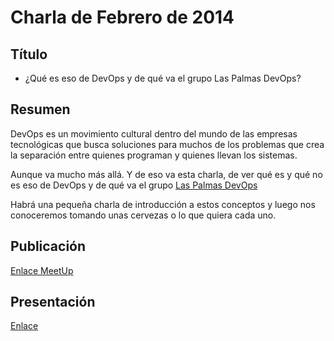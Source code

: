 # Charla de Febrero de 2014

## Título

* ¿Qué es eso de DevOps y de qué va el grupo Las Palmas DevOps?

## Resumen

DevOps es un movimiento cultural dentro del mundo de las empresas tecnológicas que busca soluciones para muchos de los problemas que crea la separación entre quienes programan y quienes llevan los sistemas.

Aunque va mucho más allá. Y de eso va esta charla, de ver qué es y qué no es eso de DevOps y de qué va el grupo [Las Palmas DevOps](https://groups.google.com/forum/#!forum/laspalmas-devops)

Habrá una pequeña charla de introducción a estos conceptos y luego nos conoceremos tomando unas cervezas o lo que quiera cada uno.


## Publicación

[Enlace MeetUp](http://www.meetup.com/Las-Palmas-DevOps/events/161659552/)

## Presentación

[Enlace](https://speakerdeck.com/juanje/devops-a-cultural-change)
